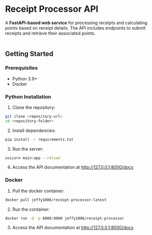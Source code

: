 # Receipt Processor API
A **FastAPI-based web service** for processing receipts and calculating points based on receipt details. The API includes endpoints to submit receipts and retrieve their associated points.
<br>
<br>
## Getting Started
### Prerequisites
- Python 3.9+
- Docker

### Python Installation
1. Clone the repository:
```bash
git clone <repository-url>
cd <repository-folder>
```
2. Install dependencies:
```bash
pip install -r requirements.txt
```
3. Run the server:
```bash
uvicorn main:app --reload
```
4. Access the API documentation at http://127.0.0.1:8000/docs

### Docker
1. Pull the docker container:
```bash
docker pull jeffy1006/receipt-processor:latest
```
2. Run the container:
```bash
docker run -d -p 8000:8000 jeffy1006/receipt-processor
```
3. Access the API documentation at http://127.0.0.1:8000/docs

